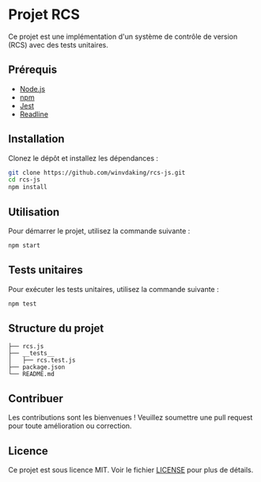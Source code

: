 # Projet RCS

Ce projet est une implémentation d'un système de contrôle de version (RCS) avec des tests unitaires.

## Prérequis

- [Node.js](https://nodejs.org/)
- [npm](https://www.npmjs.com/)
- [Jest](https://jestjs.io/)
- [Readline](https://nodejs.org/api/readline.html)

## Installation

Clonez le dépôt et installez les dépendances :

```bash
git clone https://github.com/winvdaking/rcs-js.git
cd rcs-js
npm install
```

## Utilisation

Pour démarrer le projet, utilisez la commande suivante :

```bash
npm start
```

## Tests unitaires

Pour exécuter les tests unitaires, utilisez la commande suivante :

```bash
npm test
```

## Structure du projet

```
├── rcs.js
├── __tests__
│   ├── rcs.test.js
├── package.json
└── README.md
```

## Contribuer

Les contributions sont les bienvenues ! Veuillez soumettre une pull request pour toute amélioration ou correction.

## Licence

Ce projet est sous licence MIT. Voir le fichier [LICENSE](LICENSE) pour plus de détails.
